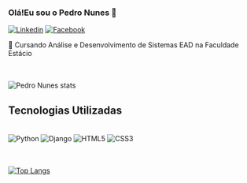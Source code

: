 ### Olá!Eu sou o Pedro Nunes 👋

[![Linkedin](https://img.shields.io/badge/LinkedIn-0077B5?style=for-the-badge&logo=linkedin&logoColor=white)](www.linkedin.com/in/pedro-nunes-b497212a0)
[![Facebook](https://img.shields.io/badge/Facebook-1877F2?style=for-the-badge&logo=facebook&logoColor=white)](https://www.facebook.com/pedro.nunes.92351)

📙 Cursando Análise e Desenvolvimento de Sistemas EAD na Faculdade Estácio

<br></br>
![Pedro Nunes stats](https://github-readme-stats.vercel.app/api?username=PedroNunesBH&show_icons=true&theme=dark)

## Tecnologias Utilizadas

<div style="display: inline_block"><br/>
  <img align="center" alt="Python" src="https://img.shields.io/badge/Python-14354C?style=for-the-badge&logo=python&logoColor=white"/>
  <img align="center" alt="Django" src="https://img.shields.io/badge/Django-092E20?style=for-the-badge&logo=django&logoColor=white"/>
  <img align="center" alt="HTML5" src="https://img.shields.io/badge/HTML5-E34F26?style=for-the-badge&logo=html5&logoColor=white"/>
  <img align="center" alt="CSS3" src="https://img.shields.io/badge/CSS3-1572B6?style=for-the-badge&logo=css3&logoColor=white"/>
</div>

<br></br>
[![Top Langs](https://github-readme-stats.vercel.app/api/top-langs/?username=PedroNunesBH&layout=pie)]()


